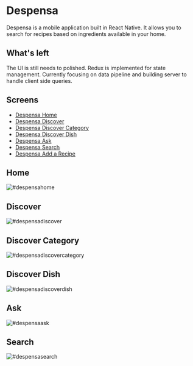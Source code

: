 # Despensa

Despensa is a mobile application built in React Native. It allows you to search for recipes based on ingredients available in your home.

## What's left
The UI is still needs to polished. Redux is implemented for state management. Currently focusing on data pipeline and building server to handle client side queries.

## Screens
* [Despensa Home](#despensahome)
* [Despensa Discover](#despensadiscover)
* [Despensa Discover Category](#despensadiscovercategory)
* [Despensa Discover Dish](#despensadiscoverdish)
* [Despensa Ask](#despensaask)
* [Despensa Search](#despensasearch)
* [Despensa Add a Recipe](#despensaaddarecipe)


## <a name="despensahome"></a>Home
![#despensahome](https://github.com/Arieg419/despensa/blob/master/assets/Despensa_Home.png)

## <a name="despensadiscover"></a>Discover
![#despensadiscover](https://github.com/Arieg419/despensa/blob/master/assets/Despensa_Discover.png)

## <a name="despensadiscovercategory"></a>Discover Category
![#despensadiscovercategory](https://github.com/Arieg419/despensa/blob/master/assets/Despensa_Discover_Category.png)

## <a name="despensadiscoverdish"></a>Discover Dish
![#despensadiscoverdish](https://github.com/Arieg419/despensa/blob/master/assets/Despensa_Discover_Dish.png)

## <a name="despensaask"></a>Ask
![#despensaask](https://github.com/Arieg419/despensa/blob/master/assets/Despensa_Add_A_Recipe.png)

## <a name="despensasearch"></a>Search
![#despensasearch](https://github.com/Arieg419/despensa/blob/master/assets/Despensa_Search.png)
